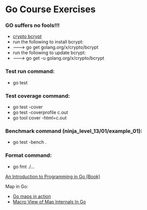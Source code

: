 # Go Course Exercises

### GO suffers no fools!!!

- [crypto bcrypt](https://pkg.go.dev/golang.org/x/crypto/bcrypt)  
- run the following to install bcrypt:  
- ---> go get golang.org/x/crypto/bcrypt  
- run the following to update bcrypt:  
- ---> go get -u golang.org/x/crypto/bcrypt  

### Test run command:  
- go test  

### Test coverage command:  
- go test -cover  
- go test -coverprofile c.out  
- go tool cover -html=c.out  

### Benchmark command (ninja_level_13/01/example_01):  
- go test -bench .  

### Format command:  
- go fmt ./...  

[An Introduction to Programming in Go (Book)](https://www.golang-book.com/books/intro)  

Map in Go:  
- [Go maps in action](https://go.dev/blog/maps)  
- [Macro View of Map Internals In Go](https://www.ardanlabs.com/blog/2013/12/macro-view-of-map-internals-in-go.html)
